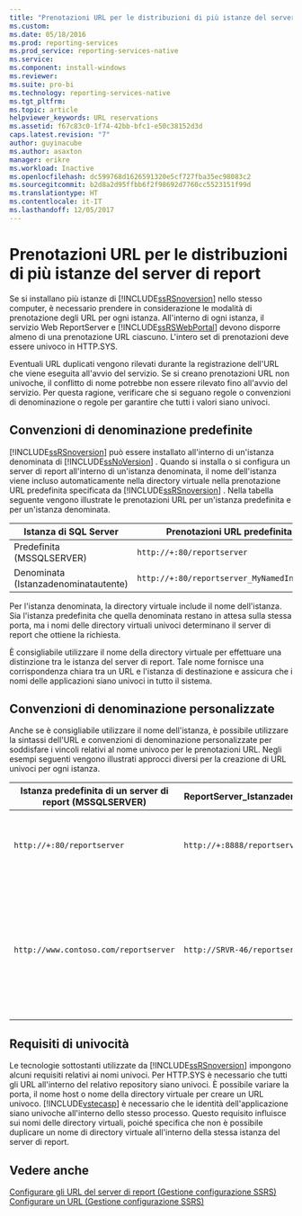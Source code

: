 ```yaml
---
title: "Prenotazioni URL per le distribuzioni di più istanze del server di report | Microsoft Docs"
ms.custom: 
ms.date: 05/18/2016
ms.prod: reporting-services
ms.prod_service: reporting-services-native
ms.service: 
ms.component: install-windows
ms.reviewer: 
ms.suite: pro-bi
ms.technology: reporting-services-native
ms.tgt_pltfrm: 
ms.topic: article
helpviewer_keywords: URL reservations
ms.assetid: f67c83c0-1f74-42bb-bfc1-e50c38152d3d
caps.latest.revision: "7"
author: guyinacube
ms.author: asaxton
manager: erikre
ms.workload: Inactive
ms.openlocfilehash: dc599768d1626591320e5cf727fba35ec98083c2
ms.sourcegitcommit: b2d8a2d95ffbb6f2f98692d7760cc5523151f99d
ms.translationtype: HT
ms.contentlocale: it-IT
ms.lasthandoff: 12/05/2017
---
```

# <a name="url-reservations-for-multi-instance-report-server-deployments"></a>Prenotazioni URL per le distribuzioni di più istanze del server di report
  Se si installano più istanze di [!INCLUDE[ssRSnoversion](../../includes/ssrsnoversion-md.md)] nello stesso computer, è necessario prendere in considerazione le modalità di prenotazione degli URL per ogni istanza. All'interno di ogni istanza, il servizio Web ReportServer e [!INCLUDE[ssRSWebPortal](../../includes/ssrswebportal.md)] devono disporre almeno di una prenotazione URL ciascuno. L'intero set di prenotazioni deve essere univoco in HTTP.SYS.  
  
 Eventuali URL duplicati vengono rilevati durante la registrazione dell'URL che viene eseguita all'avvio del servizio. Se si creano prenotazioni URL non univoche, il conflitto di nome potrebbe non essere rilevato fino all'avvio del servizio. Per questa ragione, verificare che si seguano regole o convenzioni di denominazione o regole per garantire che tutti i valori siano univoci.  
  
## <a name="default-naming-conventions"></a>Convenzioni di denominazione predefinite  
 [!INCLUDE[ssRSnoversion](../../includes/ssrsnoversion-md.md)] può essere installato all'interno di un'istanza denominata di [!INCLUDE[ssNoVersion](../../includes/ssnoversion-md.md)] . Quando si installa o si configura un server di report all'interno di un'istanza denominata, il nome dell'istanza viene incluso automaticamente nella directory virtuale nella prenotazione URL predefinita specificata da [!INCLUDE[ssRSnoversion](../../includes/ssrsnoversion-md.md)] . Nella tabella seguente vengono illustrate le prenotazioni URL per un'istanza predefinita e per un'istanza denominata.  
  
|Istanza di SQL Server|Prenotazioni URL predefinita|  
|-------------------------|-----------------------------|  
|Predefinita (MSSQLSERVER)|`http://+:80/reportserver`|  
|Denominata (Istanzadenominatautente)|`http://+:80/reportserver_MyNamedInstance`|  
  
 Per l'istanza denominata, la directory virtuale include il nome dell'istanza. Sia l'istanza predefinita che quella denominata restano in attesa sulla stessa porta, ma i nomi delle directory virtuali univoci determinano il server di report che ottiene la richiesta.  
  
 È consigliabile utilizzare il nome della directory virtuale per effettuare una distinzione tra le istanza del server di report. Tale nome fornisce una corrispondenza chiara tra un URL e l'istanza di destinazione e assicura che i nomi delle applicazioni siano univoci in tutto il sistema.  
  
## <a name="custom-naming-conventions"></a>Convenzioni di denominazione personalizzate  
 Anche se è consigliabile utilizzare il nome dell'istanza, è possibile utilizzare la sintassi dell'URL e convenzioni di denominazione personalizzate per soddisfare i vincoli relativi al nome univoco per le prenotazioni URL. Negli esempi seguenti vengono illustrati approcci diversi per la creazione di URL univoci per ogni istanza.  
  
|Istanza predefinita di un server di report (MSSQLSERVER)|ReportServer_Istanzadenominatautente|Univocità|  
|----------------------------------------------------|-----------------------------------|----------------|  
|`http://+:80/reportserver`|`http://+:8888/reportserver`|Ogni istanza resta in attesa su una porta diversa.|  
|`http://www.contoso.com/reportserver`|`http://SRVR-46/reportserver`|Ogni istanza risponde a nomi di server diversi (nome completo di dominio e nome del computer).|  
  
## <a name="uniqueness-requirements"></a>Requisiti di univocità  
 Le tecnologie sottostanti utilizzate da [!INCLUDE[ssRSnoversion](../../includes/ssrsnoversion-md.md)] impongono alcuni requisiti relativi ai nomi univoci. Per HTTP.SYS è necessario che tutti gli URL all'interno del relativo repository siano univoci. È possibile variare la porta, il nome host o nome della directory virtuale per creare un URL univoco. [!INCLUDE[vstecasp](../../includes/vstecasp-md.md)] è necessario che le identità dell'applicazione siano univoche all'interno dello stesso processo. Questo requisito influisce sui nomi delle directory virtuali, poiché specifica che non è possibile duplicare un nome di directory virtuale all'interno della stessa istanza del server di report.  
  
## <a name="see-also"></a>Vedere anche  
 [Configurare gli URL del server di report &#40;Gestione configurazione SSRS&#41;](../../reporting-services/install-windows/configure-report-server-urls-ssrs-configuration-manager.md)   
 [Configurare un URL &#40;Gestione configurazione SSRS&#41;](../../reporting-services/install-windows/configure-a-url-ssrs-configuration-manager.md)  
  
  
